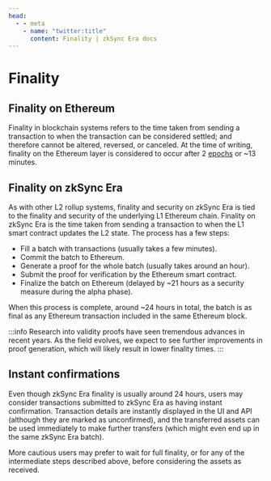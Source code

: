 ```yaml
---
head:
  - - meta
    - name: "twitter:title"
      content: Finality | zkSync Era docs
---
```


# Finality

## Finality on Ethereum

Finality in blockchain systems refers to the time taken from sending a transaction to when the transaction can be considered settled; and therefore cannot be altered, reversed, or canceled. At the time of writing, finality on the Ethereum layer is considered to occur after 2 [epochs](https://info.etherscan.com/epoch-in-ethereum/) or ~13 minutes.

## Finality on zkSync Era

As with other L2 rollup systems, finality and security on zkSync Era is tied to the finality and security of the underlying L1 Ethereum chain. Finality on zkSync Era is the time taken from sending a transaction to when the L1 smart contract updates the L2 state. The process has a few steps:

- Fill a batch with transactions (usually takes a few minutes).
- Commit the batch to Ethereum.
- Generate a proof for the whole batch (usually takes around an hour).
- Submit the proof for verification by the Ethereum smart contract.
- Finalize the batch on Ethereum (delayed by ~21 hours as a security measure during the alpha phase).

When this process is complete, around ~24 hours in total, the batch is as final as any Ethereum transaction included in the same Ethereum block.

:::info
Research into validity proofs have seen tremendous advances in recent years. As the field evolves, we expect to see further improvements in proof generation, which will likely result in lower finality times.
:::

## Instant confirmations

Even though zkSync Era finality is usually around 24 hours, users may consider transactions submitted to zkSync Era as having instant confirmation. Transaction details are instantly displayed in the UI and API (although they are marked as unconfirmed), and the transferred assets can be used immediately to make further transfers (which might even end up in the same zkSync Era batch).

More cautious users may prefer to wait for full finality, or for any of the intermediate steps described above, before considering the assets as received.
